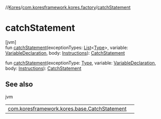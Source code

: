 //[Kores](../../index.md)/[com.koresframework.kores.factory](index.md)/[catchStatement](catch-statement.md)

# catchStatement

[jvm]\
fun [catchStatement](catch-statement.md)(exceptionTypes: [List](https://kotlinlang.org/api/latest/jvm/stdlib/kotlin.collections/-list/index.html)<[Type](https://docs.oracle.com/javase/8/docs/api/java/lang/reflect/Type.html)>, variable: [VariableDeclaration](../com.koresframework.kores.base/-variable-declaration/index.md), body: [Instructions](../com.koresframework.kores/-instructions/index.md)): [CatchStatement](../com.koresframework.kores.base/-catch-statement/index.md)

fun [catchStatement](catch-statement.md)(exceptionType: [Type](https://docs.oracle.com/javase/8/docs/api/java/lang/reflect/Type.html), variable: [VariableDeclaration](../com.koresframework.kores.base/-variable-declaration/index.md), body: [Instructions](../com.koresframework.kores/-instructions/index.md)): [CatchStatement](../com.koresframework.kores.base/-catch-statement/index.md)

## See also

jvm

| | |
|---|---|
| [com.koresframework.kores.base.CatchStatement](../com.koresframework.kores.base/-catch-statement/index.md) |  |
